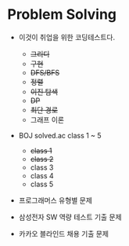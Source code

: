 # Problem Solving

- 이것이 취업을 위한 코딩테스트다.
  - ~~그리디~~
  - ~~구현~~
  - ~~DFS/BFS~~
  - ~~정렬~~
  - ~~이진 탐색~~
  - ~~DP~~
  - ~~최단 경로~~
  - 그래프 이론
  
- BOJ solved.ac class 1 ~ 5
  - ~~class 1~~
  - ~~class 2~~
  - class 3
  - class 4
  - class 5
  
- 프로그래머스 유형별 문제 
- 삼성전자 SW 역량 테스트 기출 문제
- 카카오 블라인드 채용 기출 문제
